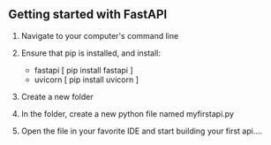 Getting started with FastAPI
----------------------------

1. Navigate to your  computer's command line

2. Ensure that pip is installed, and install:
      - fastapi [ pip install fastapi ]
      - uvicorn [ pip install uvicorn ] 
      
3. Create a new folder
 
4. In the folder, create a new python file named myfirstapi.py

6. Open the file in your favorite IDE and start building your first api....
